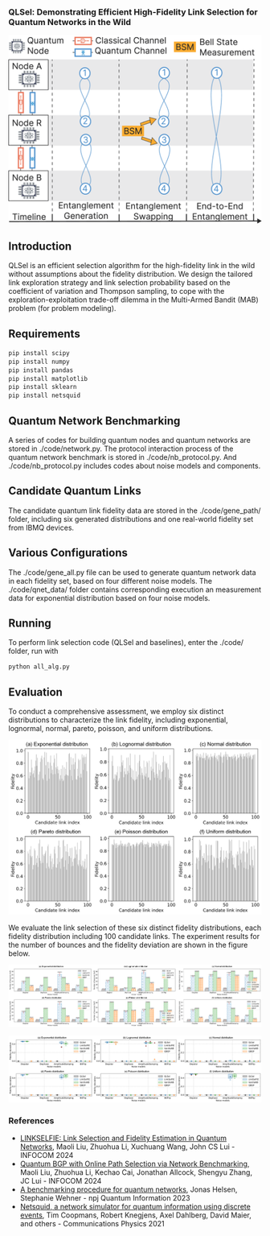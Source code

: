 ### QLSel: Demonstrating Efficient High-Fidelity Link Selection for Quantum Networks in the Wild

![avatar](./overview/overview.png)

## Introduction

QLSel is an efficient selection algorithm for the high-fidelity link in the wild without assumptions about the fidelity distribution. We design the tailored link exploration strategy and link selection probability based on the coefficient of variation and Thompson sampling, to cope with the exploration-exploitation trade-off dilemma in the Multi-Armed Bandit (MAB) problem (for problem modeling). 

## Requirements

```bash
pip install scipy
pip install numpy
pip install pandas
pip install matplotlib
pip install sklearn
pip install netsquid
```

## Quantum Network Benchmarking

A series of codes for building quantum nodes and quantum networks are stored in ./code/network.py. 
The protocol interaction process of the quantum network benchmark is stored in ./code/nb_protocol.py. 
And ./code/nb_protocol.py includes codes about noise models and components. 

## Candidate Quantum Links

The candidate quantum link fidelity data are stored in the ./code/gene_path/ folder, including six generated distributions and one real-world fidelity set from IBMQ devices. 

## Various Configurations

The ./code/gene_all.py file can be used to generate quantum network data in each fidelity set, based on four different noise models. 
The ./code/qnet_data/ folder contains corresponding execution an measurement data for exponential distribution based on four noise models. 

## Running

To perform link selection code (QLSel and baselines), enter the ./code/ folder, run with
```bash
python all_alg.py
```

## Evaluation

To conduct a comprehensive assessment, we employ six distinct distributions to characterize the link fidelity, including exponential, lognormal, normal, pareto, poisson, and uniform distributions. 

![avatar](./overview/distri.png)

We evaluate the link selection of these six distinct fidelity distributions, each fidelity distribution including 100 candidate links. 
The experiment results for the number of bounces and the fidelity deviation are shown in the figure below. 

![avatar](./overview/bar.png)

![avatar](./overview/box.png)


### References
- [LINKSELFIE: Link Selection and Fidelity Estimation in Quantum Networks](https://liumaoli.me/assets/files/infocom2024_linkselfie.pdf), Maoli Liu, Zhuohua Li, Xuchuang Wang, John CS Lui - INFOCOM 2024
- [Quantum BGP with Online Path Selection via Network Benchmarking](https://liumaoli.me/assets/files/infocom2024_quantum_bgp.pdf), Maoli Liu, Zhuohua Li, Kechao Cai, Jonathan Allcock, Shengyu Zhang, JC Lui - INFOCOM 2024
- [A benchmarking procedure for quantum networks](https://www.nature.com/articles/s41534-022-00628-x), Jonas Helsen, Stephanie Wehner - npj Quantum Information 2023
- [Netsquid, a network simulator for quantum information using discrete events](https://www.nature.com/articles/s41534-022-00628-x), Tim Coopmans, Robert Knegjens, Axel Dahlberg, David Maier, and others - Communications Physics 2021
